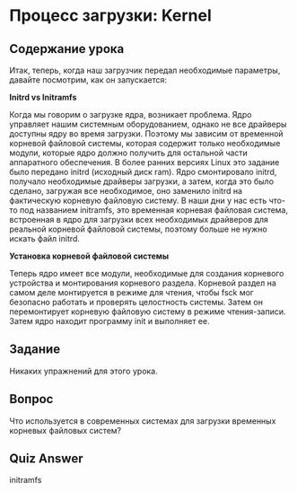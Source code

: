 # Процесс загрузки: Kernel

## Содержание урока

Итак, теперь, когда наш загрузчик передал необходимые параметры, давайте посмотрим, как он запускается:

<b>Initrd vs Initramfs</b>

Когда мы говорим о загрузке ядра, возникает проблема. Ядро управляет нашим системным оборудованием, однако не все драйверы доступны ядру во время загрузки. Поэтому мы зависим от временной корневой файловой системы, которая содержит только необходимые модули, которые ядро должно получить для остальной части аппаратного обеспечения. В более ранних версиях Linux это задание было передано initrd (исходный диск ram). Ядро смонтировало initrd, получало необходимые драйверы загрузки, а затем, когда это было сделано, загружая все необходимое, оно заменило initrd на фактическую корневую файловую систему. В наши дни у нас есть что-то под названием initramfs, это временная корневая файловая система, встроенная в ядро для загрузки всех необходимых драйверов для реальной корневой файловой системы, поэтому больше не нужно искать файл initrd.

<b>Установка корневой файловой системы</b>

Теперь ядро имеет все модули, необходимые для создания корневого устройства и монтирования корневого раздела. Корневой раздел на самом деле монтируется в режиме для чтения, чтобы fsck мог безопасно работать и проверять целостность системы. Затем он перемонтирует корневую файловую систему в режиме чтения-записи. Затем ядро находит программу init и выполняет ее. 

## Задание

Никаких упражнений для этого урока.

## Вопрос

Что используется в современных системах для загрузки временных корневых файловых систем?

## Quiz Answer

initramfs
